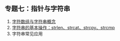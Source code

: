 ## 专题七：指针与字符串

1. [字符数组与字符串概念](http://ixuexi.work/c-tutorial/string1)
2. [字符串的基本操作：strlen、strcat、strcpy、strcmp](http://ixuexi.work/c-tutorial/string2)
3. 字符串常见应用

